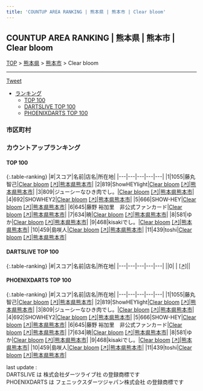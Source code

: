 ```yaml
---
title: 'COUNTUP AREA RANKING | 熊本県 | 熊本市 | Clear bloom'
---
```

## COUNTUP AREA RANKING | 熊本県 | 熊本市 | Clear bloom

[TOP](/darts/rank/) > [熊本県](/darts/rank/熊本県/) > [熊本市](/darts/rank/熊本県/熊本市/) > Clear bloom

___

<a href="https://twitter.com/share?ref_src=twsrc%5Etfw" data-text="COUNTUP AREA RANKING | 熊本県熊本市Clear bloom" class="twitter-share-button" data-hashtags="DARTSLIVE,PHOENIXDARTS,darts,ダーツ" data-show-count="false">Tweet</a>

* [ランキング](#カウントアップランキング)
    * [TOP 100](#top-100)
    * [DARTSLIVE TOP 100](#dartslive-top-100)
    * [PHOENIXDARTS TOP 100](#phoenixdarts-top-100)

### 市区町村

<ul>

</ul>

### カウントアップランキング

#### TOP 100



{:.table-ranking}
|#|スコア|名前|店名|所在地|
|---|---|---|---|---|
|1|1055|<span class="rank-name-pd">藤丸　智己</span>|<a href="/darts/rank/shops/89151.html">Clear bloom</a> <a href="https://vs.phoenixdarts.com/jp/shop/shopDetailInfo/s_89151?s_seq=89151">[↗]</a>|<a href="/darts/rank/熊本県/熊本市">熊本県熊本市</a>|
|2|819|<span class="rank-name-pd">ShowHEYlight</span>|<a href="/darts/rank/shops/89151.html">Clear bloom</a> <a href="https://vs.phoenixdarts.com/jp/shop/shopDetailInfo/s_89151?s_seq=89151">[↗]</a>|<a href="/darts/rank/熊本県/熊本市">熊本県熊本市</a>|
|3|809|<span class="rank-name-pd">ジューシーなひき肉でし。</span>|<a href="/darts/rank/shops/89151.html">Clear bloom</a> <a href="https://vs.phoenixdarts.com/jp/shop/shopDetailInfo/s_89151?s_seq=89151">[↗]</a>|<a href="/darts/rank/熊本県/熊本市">熊本県熊本市</a>|
|4|692|<span class="rank-name-pd">SHOWHEY2</span>|<a href="/darts/rank/shops/89151.html">Clear bloom</a> <a href="https://vs.phoenixdarts.com/jp/shop/shopDetailInfo/s_89151?s_seq=89151">[↗]</a>|<a href="/darts/rank/熊本県/熊本市">熊本県熊本市</a>|
|5|666|<span class="rank-name-pd">SHOW-HEY</span>|<a href="/darts/rank/shops/89151.html">Clear bloom</a> <a href="https://vs.phoenixdarts.com/jp/shop/shopDetailInfo/s_89151?s_seq=89151">[↗]</a>|<a href="/darts/rank/熊本県/熊本市">熊本県熊本市</a>|
|6|645|<span class="rank-name-pd">藤野 裕加里　非公式ファンカード</span>|<a href="/darts/rank/shops/89151.html">Clear bloom</a> <a href="https://vs.phoenixdarts.com/jp/shop/shopDetailInfo/s_89151?s_seq=89151">[↗]</a>|<a href="/darts/rank/熊本県/熊本市">熊本県熊本市</a>|
|7|634|<span class="rank-name-pd">暁</span>|<a href="/darts/rank/shops/89151.html">Clear bloom</a> <a href="https://vs.phoenixdarts.com/jp/shop/shopDetailInfo/s_89151?s_seq=89151">[↗]</a>|<a href="/darts/rank/熊本県/熊本市">熊本県熊本市</a>|
|8|581|<span class="rank-name-pd">ゆか</span>|<a href="/darts/rank/shops/89151.html">Clear bloom</a> <a href="https://vs.phoenixdarts.com/jp/shop/shopDetailInfo/s_89151?s_seq=89151">[↗]</a>|<a href="/darts/rank/熊本県/熊本市">熊本県熊本市</a>|
|9|468|<span class="rank-name-pd">kisakiでし。</span>|<a href="/darts/rank/shops/89151.html">Clear bloom</a> <a href="https://vs.phoenixdarts.com/jp/shop/shopDetailInfo/s_89151?s_seq=89151">[↗]</a>|<a href="/darts/rank/熊本県/熊本市">熊本県熊本市</a>|
|10|459|<span class="rank-name-pd">島咲人</span>|<a href="/darts/rank/shops/89151.html">Clear bloom</a> <a href="https://vs.phoenixdarts.com/jp/shop/shopDetailInfo/s_89151?s_seq=89151">[↗]</a>|<a href="/darts/rank/熊本県/熊本市">熊本県熊本市</a>|
|11|439|<span class="rank-name-pd">toshi</span>|<a href="/darts/rank/shops/89151.html">Clear bloom</a> <a href="https://vs.phoenixdarts.com/jp/shop/shopDetailInfo/s_89151?s_seq=89151">[↗]</a>|<a href="/darts/rank/熊本県/熊本市">熊本県熊本市</a>|


#### DARTSLIVE TOP 100



{:.table-ranking}
|#|スコア|名前|店名|所在地|
|---|---|---|---|---|
||0|<span class="rank-name-dl"> </span>|<a href="/darts/rank/shops/.html"></a> <a href="">[↗]</a>|<a href="/darts/rank//"></a>|


#### PHOENIXDARTS TOP 100



{:.table-ranking}
|#|スコア|名前|店名|所在地|
|---|---|---|---|---|
|1|1055|<span class="rank-name-pd">藤丸　智己</span>|<a href="/darts/rank/shops/89151.html">Clear bloom</a> <a href="https://vs.phoenixdarts.com/jp/shop/shopDetailInfo/s_89151?s_seq=89151">[↗]</a>|<a href="/darts/rank/熊本県/熊本市">熊本県熊本市</a>|
|2|819|<span class="rank-name-pd">ShowHEYlight</span>|<a href="/darts/rank/shops/89151.html">Clear bloom</a> <a href="https://vs.phoenixdarts.com/jp/shop/shopDetailInfo/s_89151?s_seq=89151">[↗]</a>|<a href="/darts/rank/熊本県/熊本市">熊本県熊本市</a>|
|3|809|<span class="rank-name-pd">ジューシーなひき肉でし。</span>|<a href="/darts/rank/shops/89151.html">Clear bloom</a> <a href="https://vs.phoenixdarts.com/jp/shop/shopDetailInfo/s_89151?s_seq=89151">[↗]</a>|<a href="/darts/rank/熊本県/熊本市">熊本県熊本市</a>|
|4|692|<span class="rank-name-pd">SHOWHEY2</span>|<a href="/darts/rank/shops/89151.html">Clear bloom</a> <a href="https://vs.phoenixdarts.com/jp/shop/shopDetailInfo/s_89151?s_seq=89151">[↗]</a>|<a href="/darts/rank/熊本県/熊本市">熊本県熊本市</a>|
|5|666|<span class="rank-name-pd">SHOW-HEY</span>|<a href="/darts/rank/shops/89151.html">Clear bloom</a> <a href="https://vs.phoenixdarts.com/jp/shop/shopDetailInfo/s_89151?s_seq=89151">[↗]</a>|<a href="/darts/rank/熊本県/熊本市">熊本県熊本市</a>|
|6|645|<span class="rank-name-pd">藤野 裕加里　非公式ファンカード</span>|<a href="/darts/rank/shops/89151.html">Clear bloom</a> <a href="https://vs.phoenixdarts.com/jp/shop/shopDetailInfo/s_89151?s_seq=89151">[↗]</a>|<a href="/darts/rank/熊本県/熊本市">熊本県熊本市</a>|
|7|634|<span class="rank-name-pd">暁</span>|<a href="/darts/rank/shops/89151.html">Clear bloom</a> <a href="https://vs.phoenixdarts.com/jp/shop/shopDetailInfo/s_89151?s_seq=89151">[↗]</a>|<a href="/darts/rank/熊本県/熊本市">熊本県熊本市</a>|
|8|581|<span class="rank-name-pd">ゆか</span>|<a href="/darts/rank/shops/89151.html">Clear bloom</a> <a href="https://vs.phoenixdarts.com/jp/shop/shopDetailInfo/s_89151?s_seq=89151">[↗]</a>|<a href="/darts/rank/熊本県/熊本市">熊本県熊本市</a>|
|9|468|<span class="rank-name-pd">kisakiでし。</span>|<a href="/darts/rank/shops/89151.html">Clear bloom</a> <a href="https://vs.phoenixdarts.com/jp/shop/shopDetailInfo/s_89151?s_seq=89151">[↗]</a>|<a href="/darts/rank/熊本県/熊本市">熊本県熊本市</a>|
|10|459|<span class="rank-name-pd">島咲人</span>|<a href="/darts/rank/shops/89151.html">Clear bloom</a> <a href="https://vs.phoenixdarts.com/jp/shop/shopDetailInfo/s_89151?s_seq=89151">[↗]</a>|<a href="/darts/rank/熊本県/熊本市">熊本県熊本市</a>|
|11|439|<span class="rank-name-pd">toshi</span>|<a href="/darts/rank/shops/89151.html">Clear bloom</a> <a href="https://vs.phoenixdarts.com/jp/shop/shopDetailInfo/s_89151?s_seq=89151">[↗]</a>|<a href="/darts/rank/熊本県/熊本市">熊本県熊本市</a>|


<div class="footer border-top border-gray-light mt-5 pt-3 text-right text-gray">
    last update : <span style="font-weight: italic" id="foot_last_modified"></span><br />
    DARTSLIVE は 株式会社ダーツライブ社 の登録商標です<br />
    PHOENIXDARTS は フェニックスダーツジャパン株式会社 の登録商標です<br />
</div>

<script src="https://cdnjs.cloudflare.com/ajax/libs/jquery.tablesorter/2.31.3/js/jquery.tablesorter.min.js" integrity="sha512-qzgd5cYSZcosqpzpn7zF2ZId8f/8CHmFKZ8j7mU4OUXTNRd5g+ZHBPsgKEwoqxCtdQvExE5LprwwPAgoicguNg==" crossorigin="anonymous" referrerpolicy="no-referrer"></script>
<link rel="stylesheet" href="https://cdnjs.cloudflare.com/ajax/libs/jquery.tablesorter/2.31.3/css/theme.default.min.css" integrity="sha512-wghhOJkjQX0Lh3NSWvNKeZ0ZpNn+SPVXX1Qyc9OCaogADktxrBiBdKGDoqVUOyhStvMBmJQ8ZdMHiR3wuEq8+w==" crossorigin="anonymous" referrerpolicy="no-referrer" />
<script>
$(function() {
    $(".table-ranking").tablesorter({sortList:[[0, 0]]});
    $("#foot_last_modified").text(formatDate(new Date(document.lastModified), 'yyyy-MM-dd HH:mm:ss'));
});
</script>

<script async src="https://platform.twitter.com/widgets.js" charset="utf-8"></script>